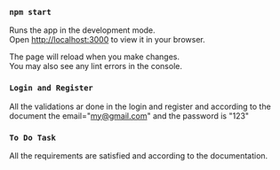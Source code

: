 
### `npm start`

Runs the app in the development mode.\
Open [http://localhost:3000](http://localhost:3000) to view it in your browser.

The page will reload when you make changes.\
You may also see any lint errors in the console.

### `Login and Register`
All the validations ar done in the login and register and according to the document the email="my@gmail.com" and the password is "123"

### `To Do Task`
All the requirements are satisfied and according to the documentation.

